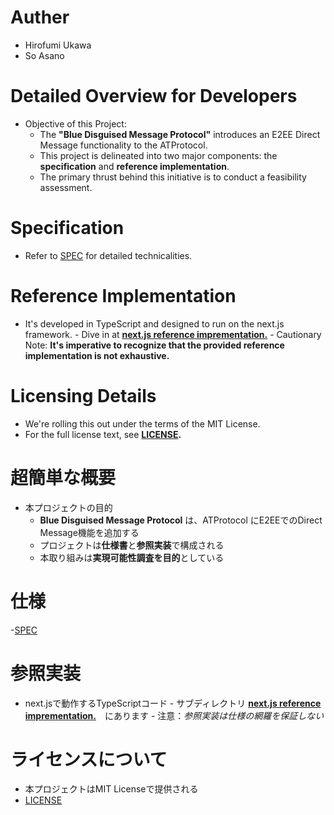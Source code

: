 # Auther
- Hirofumi Ukawa
- So Asano

# Detailed Overview for Developers
- Objective of this Project:
    - The **"Blue Disguised Message Protocol"** introduces an E2EE Direct Message functionality to the ATProtocol.
    - This project is delineated into two major components: the **specification** and **reference implementation**.
    - The primary thrust behind this initiative is to conduct a feasibility assessment.

# Specification
- Refer to [SPEC](/SPEC.md) for detailed technicalities.

# Reference Implementation
- It's developed in TypeScript and designed to run on the next.js framework.
      - Dive in at **[next.js reference imprementation.](/reference_impl/next.js/)**
      - Cautionary Note: **It's imperative to recognize that the provided reference implementation is not exhaustive.**

# Licensing Details
- We're rolling this out under the terms of the MIT License.
- For the full license text, see **[LICENSE](/LICENSE).**

# 超簡単な概要
- 本プロジェクトの目的
    - **Blue Disguised Message Protocol** は、ATProtocol にE2EEでのDirect Message機能を追加する
    - プロジェクトは**仕様書**と**参照実装**で構成される
    - 本取り組みは**実現可能性調査を目的**としている
  
# 仕様
-[SPEC](/SPEC.md)

# 参照実装
- next.jsで動作するTypeScriptコード
      - サブディレクトリ **[next.js reference imprementation.](/reference_impl/next.js/)**　にあります
      - 注意：*参照実装は仕様の網羅を保証しない*
# ライセンスについて
- 本プロジェクトはMIT Licenseで提供される
- [LICENSE](/LICENSE)
